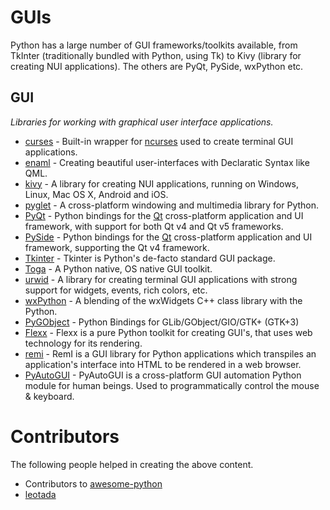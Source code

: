GUIs
====

Python has a large number of GUI frameworks/toolkits available, from TkInter (traditionally bundled with Python, using Tk) to Kivy (library for creating NUI applications). The others are PyQt, PySide, wxPython etc.

GUI
---

*Libraries for working with graphical user interface applications.*

* [curses](https://docs.python.org/2/library/curses.html#module-curses) - Built-in wrapper for [ncurses](http://www.gnu.org/software/ncurses/) used to create terminal GUI applications.
* [enaml](https://github.com/nucleic/enaml) - Creating beautiful user-interfaces with Declaratic Syntax like QML.
* [kivy](http://kivy.org/) - A library for creating NUI applications, running on Windows, Linux, Mac OS X, Android and iOS.
* [pyglet](http://www.pyglet.org/) - A cross-platform windowing and multimedia library for Python.
* [PyQt](http://www.riverbankcomputing.co.uk/software/pyqt/intro) - Python bindings for the [Qt](http://qt-project.org/) cross-platform application and UI framework, with support for both Qt v4 and Qt v5 frameworks.
* [PySide](http://qt-project.org/wiki/pyside) - Python bindings for the [Qt](http://qt-project.org/) cross-platform application and UI framework, supporting the Qt v4 framework.
* [Tkinter](https://wiki.python.org/moin/TkInter) - Tkinter is Python's de-facto standard GUI package.
* [Toga](https://github.com/pybee/toga) - A Python native, OS native GUI toolkit.
* [urwid](http://urwid.org/) - A library for creating terminal GUI applications with strong support for widgets, events, rich colors, etc.
* [wxPython](http://wxpython.org/) - A blending of the wxWidgets C++ class library with the Python.
* [PyGObject](https://wiki.gnome.org/Projects/PyGObject) - Python Bindings for GLib/GObject/GIO/GTK+ (GTK+3)
* [Flexx](https://github.com/zoofIO/flexx) - Flexx is a pure Python toolkit for creating GUI's, that uses web technology for its rendering.
* [remi](https://github.com/dddomodossola/remi) - RemI is a GUI library for Python applications which transpiles an application's interface into HTML to be rendered in a web browser.
* [PyAutoGUI](https://pypi.python.org/pypi/PyAutoGUI) - PyAutoGUI is a cross-platform GUI automation Python module for human beings. Used to programmatically control the mouse & keyboard.

Contributors
============

The following people helped in creating the above content.

* Contributors to <a href="https://github.com/vinta/awesome-python" target="_blank">awesome-python</a>
* <a href="https://github.com/leotada" target="_blank">leotada</a>

